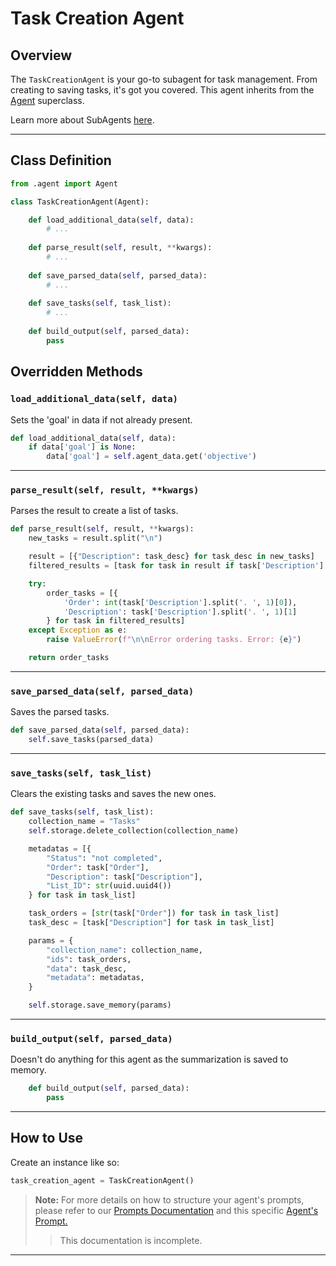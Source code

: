 # Task Creation Agent

## Overview

The `TaskCreationAgent` is your go-to subagent for task management. From creating to saving tasks, it's got you covered. This agent inherits from the [Agent](./Agent.md) superclass.

Learn more about SubAgents [here](./SubAgents.md).

---

## Class Definition

```python
from .agent import Agent

class TaskCreationAgent(Agent):

    def load_additional_data(self, data):
        # ...
        
    def parse_result(self, result, **kwargs):
        # ...
        
    def save_parsed_data(self, parsed_data):
        # ...
        
    def save_tasks(self, task_list):
        # ...
        
    def build_output(self, parsed_data):
        pass
```

## Overridden Methods

### `load_additional_data(self, data)`

Sets the 'goal' in data if not already present.

```python
def load_additional_data(self, data):
    if data['goal'] is None:
        data['goal'] = self.agent_data.get('objective')
```

---

### `parse_result(self, result, **kwargs)`

Parses the result to create a list of tasks.

```python
def parse_result(self, result, **kwargs):
    new_tasks = result.split("\n")

    result = [{"Description": task_desc} for task_desc in new_tasks]
    filtered_results = [task for task in result if task['Description'] and task['Description'][0].isdigit()]

    try:
        order_tasks = [{
            'Order': int(task['Description'].split('. ', 1)[0]),
            'Description': task['Description'].split('. ', 1)[1]
        } for task in filtered_results]
    except Exception as e:
        raise ValueError(f"\n\nError ordering tasks. Error: {e}")

    return order_tasks
```

---

### `save_parsed_data(self, parsed_data)`

Saves the parsed tasks.

```python
def save_parsed_data(self, parsed_data):
    self.save_tasks(parsed_data)
```

---

### `save_tasks(self, task_list)`

Clears the existing tasks and saves the new ones.

```python
def save_tasks(self, task_list):
    collection_name = "Tasks"
    self.storage.delete_collection(collection_name)

    metadatas = [{
        "Status": "not completed",
        "Order": task["Order"],
        "Description": task["Description"],
        "List_ID": str(uuid.uuid4())
    } for task in task_list]

    task_orders = [str(task["Order"]) for task in task_list]
    task_desc = [task["Description"] for task in task_list]

    params = {
        "collection_name": collection_name,
        "ids": task_orders,
        "data": task_desc,
        "metadata": metadatas,
    }

    self.storage.save_memory(params)
```

---

### `build_output(self, parsed_data)`

Doesn't do anything for this agent as the summarization is saved to memory.

```python
    def build_output(self, parsed_data):
        pass
```

---

## How to Use

Create an instance like so:

```python
task_creation_agent = TaskCreationAgent()
```
> **Note:** For more details on how to structure your agent's prompts, please refer to our [Prompts Documentation](../../Prompts/Prompts.md) and this specific [Agent's Prompt.](../../../src/agentforge/utils/installer/agents/TaskCreationAgent.json)
> >This documentation is incomplete.
---